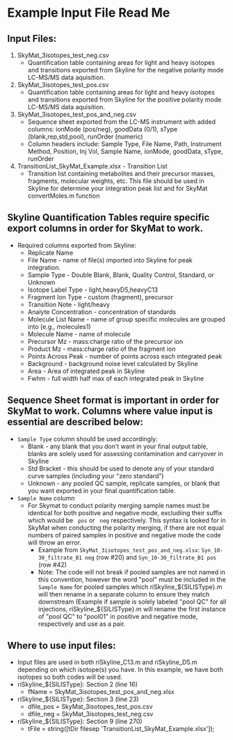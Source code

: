 # Example Input File Read Me

## Input Files: 
1. SkyMat_3isotopes_test_neg.csv
    * Quantification table containing areas for light and heavy isotopes and transitions exported from Skyline for the negative polarity mode LC-MS/MS data aquisition.  
2. SkyMat_3isotopes_test_pos.csv
    * Quantification table containing areas for light and heavy isotopes and transitions exported from Skyline for the positive polarity mode LC-MS/MS data aquisition.
3. SkyMat_3isotopes_test_pos_and_neg.csv
    * Sequence sheet exported from the LC-MS instrument with added columns: ionMode (pos/neg), goodData (0/1), sType (blank,rep,std,pool), runOrder (numeric)
    * Column headers include: Sample Type, File Name, Path, Instrument Method, Position, Inj Vol, Sample Name, ionMode, goodData, sType, runOrder
4. TransitionList_SkyMat_Example.xlsx - Transition List 
    * Transition list containing metabolites and their precursor masses, fragments, molecular weights, etc. This file should be used in Skyline for determine your integration peak list and for SkyMat convertMoles.m function

## Skyline Quantification Tables require specific export columns in order for SkyMat to work. 
* Required columns exported from Skyline: 
  * Replicate Name
  * File Name - name of file(s) imported into Skyline for peak integration.
  * Sample Type - Double Blank, Blank, Quality Control, Standard, or Unknown
  * Isotope Label Type - light,heavyD5,heavyC13
  * Fragment Ion Type - custom (fragment), precursor
  * Transition Note - light/heavy
  * Analyte Concentration - concentration of standards
  * Molecule List Name - name of group specific molecules are grouped into (e.g., molecules1) 
  * Molecule Name - name of molecule
  * Precursor Mz - mass:charge ratio of the precursor ion
  * Product Mz - mass:charge ratio of the fragment ion
  * Points Across Peak - number of points across each integrated peak
  * Background - background noise level calculated by Skyline
  * Area - Area of integrated peak in Skyline
  * Fwhm - full width half max of each integrated peak in Skyline
 
## Sequence Sheet format is important in order for SkyMat to work. Columns where value input is essential are described below:
* `Sample Type` column should be used accordingly:
   * Blank - any blank that you don't want in your final output table, blanks are solely used for assessing contamination and carryover in Skyline
   * Std Bracket - this should be used to denote any of your standard curve samples (including your "zero standard")
   * Unknown - any pooled QC sample, replicate samples, or blank that you want exported in your final quantification table.
* `Sample Name` column
   * For Skymat to conduct polarity merging sample names must be identical for both positive and negative mode, excludiing their suffix which would be ` pos` or ` neg` respectively. This syntax is looked for in SkyMat when conducting the polarity merging, if there are not equal numbers of paired samples in positive and negative mode the code will throw an error.
     * Example from `SkyMat_3isotopes_test_pos_and_neg.xlsx`: `Syn_10-30_filtrate_B1 neg` (row #20) and `Syn_10-30_filtrate_B1 pos` (row #42)
     * Note: The code will not break if pooled samples are not named in this convention, however the word "pool" must be included in the `Sample Name` for pooled samples which riSkyline_${SILISType}.m will then rename in a separate column to ensure they match downstream (Example if sample is solely labeled "pool QC" for all injections, riSkyline_${SILISType}.m will rename the first instance of "pool QC" to "pool01" in positive and negative mode, respectively and use as a pair. 

## Where to use input files: 
* Input files are used in both riSkyline_C13.m and riSkyline_D5.m depending on which isotope(s) you have. In this example, we have both isotopes so both codes will be used. 
* riSkyline_${SILISType}: Section 2 (line 16)
  * fName = SkyMat_3isotopes_test_pos_and_neg.xlsx
* riSkyline_${SILISType}: Section 3 (line 23)
   * dfile_pos = SkyMat_3isotopes_test_pos.csv
   * dfile_neg = SkyMat_3isotopes_test_neg.csv
* riSkyline_${SILISType}: Section 9 (line 270)
  * tFile = string([tDir filesep 'TransitionList_SkyMat_Example.xlsx']);
